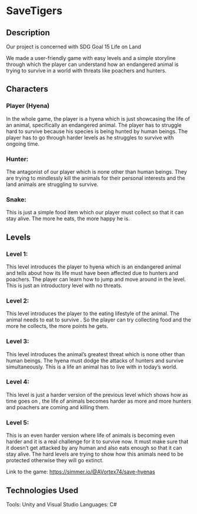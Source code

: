 # SaveTigers

## Description

Our project is concerned with SDG Goal 15 Life on Land

We made a user-friendly game with easy levels and a simple storyline through
which the player can understand how an endangered animal is trying to survive
in a world with threats like poachers and hunters.

## Characters
### Player (Hyena)
In the whole game, the player is a hyena which is just showcasing the life of an
animal, specifically an endangered animal. The player has to struggle hard to 
survive because his species is being hunted by human beings. The player has to go
through harder levels as he struggles to survive with ongoing time.
### Hunter: 
The antagonist of our player which is none other than human beings. They are trying
to mindlessly kill the animals for their personal interests and the land animals 
are struggling to survive.
### Snake: 
This is just a simple food item which our player must collect so that it can stay 
alive. The more he eats, the more happy he is. 

## Levels
### Level 1:  
This level introduces the player to hyena which is an endangered animal and tells 
about how its life must have been affected due to hunters and poachers. The player
can learn how to jump and move around in the level. This is just an introductory 
level with no threats.
### Level 2: 
This level introduces the player to the eating lifestyle of the animal. The animal 
needs to eat to survive . So the player can try collecting food and the more he 
collects, the more points he gets.
### Level 3: 
This level introduces the animal’s greatest threat which is none other than human 
beings. The hyena must dodge the attacks of hunters and survive simultaneously.
This is a life an animal has to live with in today’s world.
### Level 4: 
This level is just a harder version of the previous level which shows how as time goes 
on , the life of animals becomes harder as more and more hunters and poachers are 
coming and killing them.
### Level 5:
This is an even harder version where life of animals is becoming even harder and 
it is a real challenge for it to survive now. It must make sure that it doesn’t get 
attacked by any human and also eats enough so that it can stay alive. The hard levels 
are trying to show how this animals need to be protected otherwise they will go extinct.


Link to the game: https://simmer.io/@AVortex74/save-hyenas

## Technologies Used

Tools: Unity and Visual Studio
Languages: C#
